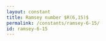 ```yaml
---
layout: constant
title: Ramsey number $R(6,15)$
permalink: /constants/ramsey-6-15/
id: ramsey-6-15
---
```

